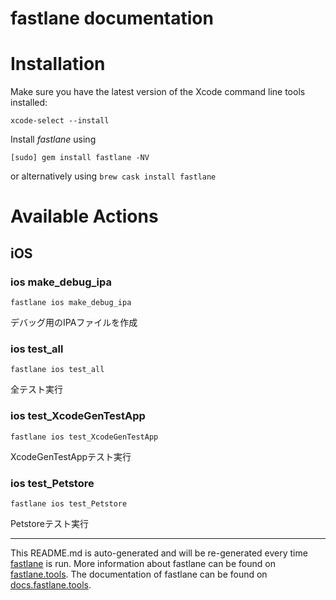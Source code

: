 fastlane documentation
================
# Installation

Make sure you have the latest version of the Xcode command line tools installed:

```
xcode-select --install
```

Install _fastlane_ using
```
[sudo] gem install fastlane -NV
```
or alternatively using `brew cask install fastlane`

# Available Actions
## iOS
### ios make_debug_ipa
```
fastlane ios make_debug_ipa
```
デバッグ用のIPAファイルを作成
### ios test_all
```
fastlane ios test_all
```
全テスト実行
### ios test_XcodeGenTestApp
```
fastlane ios test_XcodeGenTestApp
```
XcodeGenTestAppテスト実行
### ios test_Petstore
```
fastlane ios test_Petstore
```
Petstoreテスト実行

----

This README.md is auto-generated and will be re-generated every time [fastlane](https://fastlane.tools) is run.
More information about fastlane can be found on [fastlane.tools](https://fastlane.tools).
The documentation of fastlane can be found on [docs.fastlane.tools](https://docs.fastlane.tools).
